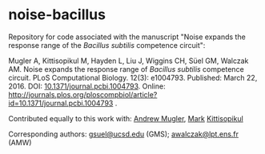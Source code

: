 # noise-bacillus
Repository for code associated with the manuscript "Noise expands the response range of the _Bacillus subtilis_ competence circuit":

Mugler A, Kittisopikul M, Hayden L, Liu J, Wiggins CH, Süel GM, Walczak AM. Noise expands the response range of _Bacillus subtilis_ competence circuit. PLoS Computational Biology. 12(3): e1004793. Published: March 22, 2016. DOI: [10.1371/journal.pcbi.1004793](http://dx.doi.org/10.1371/journal.pcbi.1004793). Online: http://journals.plos.org/ploscompbiol/article?id=10.1371/journal.pcbi.1004793 .

Contributed equally to this work with: [Andrew Mugler](http://www.physics.purdue.edu/mugler/), [Mark](https://twitter.com/markkitti) [Kittisopikul](https://www.linkedin.com/in/markkittisopikul)

Corresponding authors: gsuel@ucsd.edu (GMS); awalczak@lpt.ens.fr (AMW)
